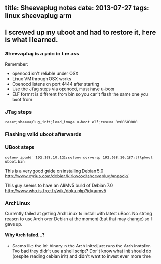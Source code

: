 title: Sheevaplug notes
date: 2013-07-27
tags: linux sheevaplug arm
----------------------

## I screwed up my uboot and had to restore it, here is what I learned.

### Sheevaplug is a pain in the ass

Remember:

* openocd isn't reliable under OSX
* Linux VM through OSX works
* Openocd listens on port 4444 after starting
* Use the JTag steps via openocd, must have u-boot
* ELF format is different from bin so you can't flash the same one you boot from


### JTag steps
    reset;sheevaplug_init;load_image u-boot.elf;resume 0x00600000

### Flashing valid uboot afterwards

### UBoot steps
    setenv ipaddr 192.168.10.122;setenv serverip 192.168.10.187;tftpboot uboot.bin


This is a very good guide on installing Debian 5.0
http://www.cyrius.com/debian/kirkwood/sheevaplug/unpack/

This guy seems to have an ARMv5 build of Debian 7.0
http://www.who.is.free.fr/wiki/doku.php?id=armv5


### ArchLinux

Currently failed at getting ArchLinux to install with latest uBoot. No strong reason to use Arch over Debian at the moment (but that may change) so I gave up.

#### Why Arch failed...?

* Seems like the init binary in the Arch initrd just runs the Arch installer. Too bad they didn't use a shell script? Don't know what init should do (despite reading debian init) and didn't want to invest even more time